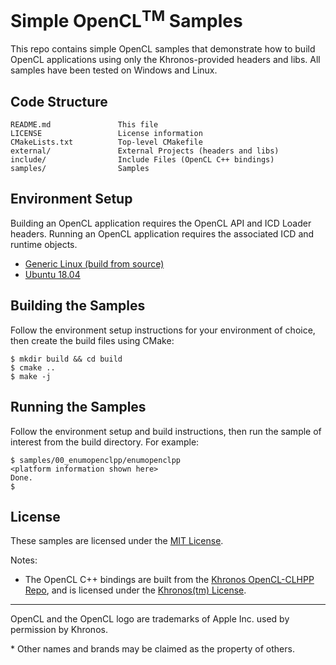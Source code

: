 # Simple OpenCL<sup>TM</sup> Samples

This repo contains simple OpenCL samples that demonstrate how to build
OpenCL applications using only the Khronos-provided headers and libs.
All samples have been tested on Windows and Linux.


## Code Structure

```
README.md               This file
LICENSE                 License information
CMakeLists.txt          Top-level CMakefile
external/               External Projects (headers and libs)
include/                Include Files (OpenCL C++ bindings)
samples/                Samples
```

## Environment Setup

Building an OpenCL application requires the OpenCL API and ICD Loader headers. Running an OpenCL application requires
the associated ICD and runtime objects.

* [Generic Linux (build from source)](docs/env/linux.md)
* [Ubuntu 18.04](docs/env/ubuntu/18.04.md)

## Building the Samples

Follow the environment setup instructions for your environment of choice, then create the build files using CMake:

```
$ mkdir build && cd build
$ cmake ..
$ make -j
```

## Running the Samples

Follow the environment setup and build instructions, then run the sample of interest from the build directory. For example:

```
$ samples/00_enumopenclpp/enumopenclpp
<platform information shown here>
Done.
$
```

## License

These samples are licensed under the [MIT License](LICENSE).

Notes:
* The OpenCL C++ bindings are built from the
[Khronos OpenCL-CLHPP Repo](https://github.com/KhronosGroup/OpenCL-CLHPP),
and is licensed under the
[Khronos(tm) License](https://github.com/KhronosGroup/OpenCL-CLHPP/blob/master/LICENSE.txt).

---
OpenCL and the OpenCL logo are trademarks of Apple Inc. used by permission by Khronos.

\* Other names and brands may be claimed as the property of others.